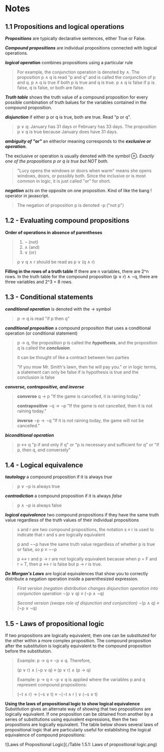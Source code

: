 # Notes

## 1.1 Propositions and logical operations

**_Propositions_** are typically declarative sentences, either True or False.

**_Compound propositions_** are individual propositions connected with logical operations.

**_logical operation_** combines propositions using a particular rule

> For example, the conjunction operation is denoted by ∧. The proposition p ∧ q is read "p and q" and is called the conjunction of p and q. p ∧ q is true if both p is true and q is true. p ∧ q is false if p is false, q is false, or both are false.

**_Truth table_** shows the truth value of a compound proposition for every possible combination of truth balues for the variables contained in the compound proposition.

**_disjunction_** if either p or q is true, both are true. Read "p or q".

> p ∨ q: January has 31 days or February has 33 days. The proposition p ∨ q is true because January does have 31 days.

**_ambiguity of "or"_** an either/or meaning corresponds to the **_exclusive or operation._**

The exclusive or operation is usually denoted with the symbol ⊕. _Exactly one of the propositions p or q is true but NOT both._

> "Lucy opens the windows or doors when warm" means she opens windows, doors, or possibly both. Since the inclusive or is most common in logic, it is just called "or" for short.

**_negation_** acts on the opposite on one proposition. Kind of like the bang ! operator in javascript.

> The negation of proposition p is denoted -p ("not p")

## 1.2 - Evaluating compound propositions

**Order of operations in absence of parentheses**

> 1. ¬ (not)
> 2. ∧ (and)
> 3. ∨ (or)
>
> p ∨ q ∧ r should be read as p ∨ (q ∧ r)

**Filling in the rows of a truth table**
If there are n variables, there are 2^n rows. In the truth table for the compound proposition (p ∨ r) ∧ ¬q, there are three variables and 2^3 = 8 rows.

## 1.3 - Conditional statements

**_conditional operation_** is denoted with the → symbol

> p → q is read "if p then q"

**_conditional proposition_** a compound proposition that uses a conditional operation (or conditional statement)

> p → q, the proposition p is called the **_hypothesis_**, and the proposition q is called the **_conclusion_**.
>
> it can be thought of like a contract between two parties
>
> "If you mow Mr. Smith's lawn, then he will pay you."
> or in logic terms, a statement can only be false if is hypothesis is true and the conclusion is false

**_converse, contrapositive, and inverse_**

> **converse** q → p
> "If the game is cancelled, it is raining today."
>
> **contrapositive** ¬q → ¬p
> "If the game is not cancelled, then it is not raining today."
>
> **inverse** ¬p → ¬q
> "If it is not raining today, the game will not be cancelled."

**_biconditional operation_**

> p ↔ q
> "p if and only if q"
> or
> "p is necessary and sufficient for q"
> or
> "if p, then q, and conversely"

## 1.4 - Logical equivalence

**_tautology_** a compound proposition if it is always _true_

> p ∨ ¬p is always true

**_contradiction_** a compound proposition if it is always _false_

> p ∧ ¬p is always false

**_logical equivalence_** two compound propositions if they have the same truth value regardless of the truth values of their individual propositions

> s and r are two compound propositions, the notation s ≡ r is used to indicate that r and s are logically equivalent
>
> p and ¬¬p have the same truth value regardless of whether p is true or false, so p ≡ ¬¬p
>
> p ↔ r and p → r are not logically equivalent because when p = F and r = T, then p ↔ r is false but p → r is true.

**_De Morgan's Laws_** are logical equivalences that show you to correctly distribute a negation operation inside a parenthesized expression.

> _First version (negation distribution changes disjunction operation into conjunction operation_
> ¬(p ∨ q) ≡ (¬p ∧ ¬q)
>
> _Second version (swaps role of disjunction and conjunction)_
> ¬(p ∧ q) ≡ (¬p ∨ ¬q)

## 1.5 - Laws of propositional logic

If two propositions are logically equivalent, then one can be substituted for the other within a more complex proposition. The compound proposition after the substitution is logically equivalent to the compound proposition before the substitution.

> Example:
> p → q ≡ ¬p ∨ q. Therefore,
>
> (p ∨ r) ∧ (¬p ∨ q) ≡ (p ∨ r) ∧ (p → q)
>
> Example:
> p → q ≡ ¬p ∨ q is applied where the variables p and q represent compound propositions:
>
> (¬t ∧ r) → (¬s ∨ t) ≡ ¬(¬t ∧ r ) ∨ (¬s ∨ t)

**Using the laws of propositional logic to show logical equivalence**
Substitution gives an alternate way of showing that two propositions are logically equivalent. If one proposition can be obtained from another by a series of substitutions using equivalent expressions, then the two propositions are logically equivalent. The table below shows several laws of propositional logic that are particularly useful for establishing the logical equivalence of compound propositions:

![Laws of Propositional Logic](./Table 1.5.1: Laws of propositional logic.png)
